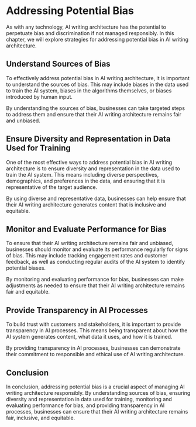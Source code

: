 Addressing Potential Bias
======================================================================

As with any technology, AI writing architecture has the potential to perpetuate bias and discrimination if not managed responsibly. In this chapter, we will explore strategies for addressing potential bias in AI writing architecture.

Understand Sources of Bias
--------------------------

To effectively address potential bias in AI writing architecture, it is important to understand the sources of bias. This may include biases in the data used to train the AI system, biases in the algorithms themselves, or biases introduced by human input.

By understanding the sources of bias, businesses can take targeted steps to address them and ensure that their AI writing architecture remains fair and unbiased.

Ensure Diversity and Representation in Data Used for Training
-------------------------------------------------------------

One of the most effective ways to address potential bias in AI writing architecture is to ensure diversity and representation in the data used to train the AI system. This means including diverse perspectives, demographics, and preferences in the data, and ensuring that it is representative of the target audience.

By using diverse and representative data, businesses can help ensure that their AI writing architecture generates content that is inclusive and equitable.

Monitor and Evaluate Performance for Bias
-----------------------------------------

To ensure that their AI writing architecture remains fair and unbiased, businesses should monitor and evaluate its performance regularly for signs of bias. This may include tracking engagement rates and customer feedback, as well as conducting regular audits of the AI system to identify potential biases.

By monitoring and evaluating performance for bias, businesses can make adjustments as needed to ensure that their AI writing architecture remains fair and equitable.

Provide Transparency in AI Processes
------------------------------------

To build trust with customers and stakeholders, it is important to provide transparency in AI processes. This means being transparent about how the AI system generates content, what data it uses, and how it is trained.

By providing transparency in AI processes, businesses can demonstrate their commitment to responsible and ethical use of AI writing architecture.

Conclusion
----------

In conclusion, addressing potential bias is a crucial aspect of managing AI writing architecture responsibly. By understanding sources of bias, ensuring diversity and representation in data used for training, monitoring and evaluating performance for bias, and providing transparency in AI processes, businesses can ensure that their AI writing architecture remains fair, inclusive, and equitable.
